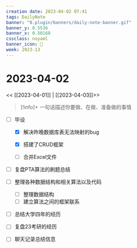 ```yaml
---
creation date: 2023-04-02 07:41
tags: DailyNote
banner: "0.plugin/banners/daily-note-banner.gif"
banner_y: 0.5536
banner_x: 0.50168
cssclass: noyaml
banner_icon: 💌
week: 2023-13
---
```


# 2023-04-02

<< [[2023-04-01]] | [[2023-04-03]]>>


> [!info]+ 一句话描述你要做、在做、准备做的事情
> 



- [ ] 毕设
	- [x] 解决昨晚数据库表无法映射的bug
	- [x] 搭建了CRUD框架
	- [ ] 合并Excel文件



- [ ] 复盘PTA算法的刷题总结
- [ ] 整理各种数据结构和相关算法以及代码
	- [ ] 整理数据结构
	- [ ] 建立算法之间的框架联系
- [ ] 总结大学四年的经历
- [ ] 复盘23考研的经历
- [ ] 聊天记录总结信息

